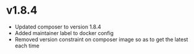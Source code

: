 # v1.8.4

- Updated composer to version 1.8.4
- Added maintainer label to docker config
- Removed version constraint on composer image so as to get the latest each time
